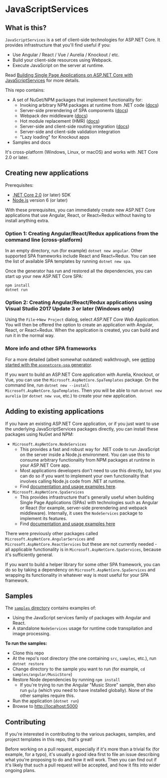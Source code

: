 # JavaScriptServices

## What is this?

`JavaScriptServices` is a set of client-side technologies for ASP.NET Core. It provides infrastructure that you'll find useful if you:

-  Use Angular / React / Vue / Aurelia / Knockout / etc.
-  Build your client-side resources using Webpack.
-  Execute JavaScript on the server at runtime.

Read [Building Single Page Applications on ASP.NET Core with JavaScriptServices](https://blogs.msdn.microsoft.com/webdev/2017/02/14/building-single-page-applications-on-asp-net-core-with-javascriptservices/) for more details.

This repo contains:

 * A set of NuGet/NPM packages that implement functionality for:
   * Invoking arbitrary NPM packages at runtime from .NET code ([docs](/src/JavaScriptServices/src/Microsoft.AspNetCore.NodeServices#simple-usage-example))
   * Server-side prerendering of SPA components ([docs](/src/JavaScriptServices/src/Microsoft.AspNetCore.SpaServices#server-side-prerendering))
   * Webpack dev middleware ([docs](/src/JavaScriptServices/src/Microsoft.AspNetCore.SpaServices#webpack-dev-middleware))
   * Hot module replacement (HMR) ([docs](/src/JavaScriptServices/src/Microsoft.AspNetCore.SpaServices#webpack-hot-module-replacement))
   * Server-side and client-side routing integration ([docs](/src/JavaScriptServices/src/Microsoft.AspNetCore.SpaServices#routing-helper-mapspafallbackroute))
   * Server-side and client-side validation integration
   * "Lazy loading" for Knockout apps
 * Samples and docs

It's cross-platform (Windows, Linux, or macOS) and works with .NET Core 2.0 or later.

## Creating new applications

Prerequisites:

* [.NET Core 2.0](https://www.microsoft.com/net/core) (or later) SDK
* [Node.js](https://nodejs.org/) version 6 (or later)

With these prerequisites, you can immediately create new ASP.NET Core applications that use Angular, React, or React+Redux without having to install anything extra.

### Option 1: Creating Angular/React/Redux applications from the command line (cross-platform)

In an empty directory, run (for example) `dotnet new angular`. Other supported SPA frameworks include React and React+Redux. You can see the list of available SPA templates by running `dotnet new spa`.

Once the generator has run and restored all the dependencies, you can start up your new ASP.NET Core SPA:

    npm install
    dotnet run

### Option 2: Creating Angular/React/Redux applications using Visual Studio 2017 Update 3 or later (Windows only)

Using the `File`->`New Project` dialog, select *ASP.NET Core Web Application*. You will then be offered the option to create an application with Angular, React, or React+Redux. When the application is created, you can build and run it in the normal way.

### More info and other SPA frameworks

For a more detailed (albeit somewhat outdated) walkthrough, see [getting started with the `aspnetcore-spa` generator](http://blog.stevensanderson.com/2016/05/02/angular2-react-knockout-apps-on-aspnet-core/).

If you want to build an ASP.NET Core application with Aurelia, Knockout, or Vue, you can use the `Microsoft.AspNetCore.SpaTemplates` package. On the command line, run `dotnet new --install Microsoft.AspNetCore.SpaTemplates`. Then you will be able to run `dotnet new aurelia` (or `dotnet new vue`, etc.) to create your new application.

## Adding to existing applications

If you have an existing ASP.NET Core application, or if you just want to use the underlying JavaScriptServices packages directly, you can install these packages using NuGet and NPM:

 * `Microsoft.AspNetCore.NodeServices`
   * This provides a fast and robust way for .NET code to run JavaScript on the server inside a Node.js environment. You can use this to consume arbitrary functionality from NPM packages at runtime in your ASP.NET Core app.
   * Most applications developers don't need to use this directly, but you can do so if you want to implement your own functionality that involves calling Node.js code from .NET at runtime.
   * Find [documentation and usage examples here](/src/JavaScriptServices/src/Microsoft.AspNetCore.NodeServices#microsoftaspnetcorenodeservices).
 * `Microsoft.AspNetCore.SpaServices`
   * This provides infrastructure that's generally useful when building Single Page Applications (SPAs) with technologies such as Angular or React (for example, server-side prerendering and webpack middleware). Internally, it uses the `NodeServices` package to implement its features.
   * Find [documentation and usage examples here](/src/JavaScriptServices/src/Microsoft.AspNetCore.SpaServices#microsoftaspnetcorespaservices)

There were previously other packages called  `Microsoft.AspNetCore.AngularServices` and `Microsoft.AspNetCore.ReactServices` but these are not currently needed - all applicable functionality is in `Microsoft.AspNetCore.SpaServices`, because it's sufficiently general.

If you want to build a helper library for some other SPA framework, you can do so by taking a dependency on `Microsoft.AspNetCore.SpaServices` and wrapping its functionality in whatever way is most useful for your SPA framework.

## Samples

The [`samples` directory](/src/JavaScriptServices/samples) contains examples of:

- Using the JavaScript services family of packages with Angular and React.
- A standalone `NodeServices` usage for runtime code transpilation and image processing.

**To run the samples:**

 * Clone this repo
 * At the repo's root directory (the one containing `src`, `samples`, etc.), run `dotnet restore`
 * Change directory to the sample you want to run (for example, `cd samples/angular/MusicStore`)
 * Restore Node dependencies by running `npm install`
   * If you're trying to run the Angular "Music Store" sample, then also run `gulp` (which you need to have installed globally). None of the other samples require this.
 * Run the application (`dotnet run`)
 * Browse to [http://localhost:5000](http://localhost:5000)

## Contributing

If you're interested in contributing to the various packages, samples, and project templates in this repo, that's great!

Before working on a pull request, especially if it's more than a trivial fix (for example, for a typo), it's usually a good idea first to file an issue describing what you're proposing to do and how it will work. Then you can find out if it's likely that such a pull request will be accepted, and how it fits into wider ongoing plans.
